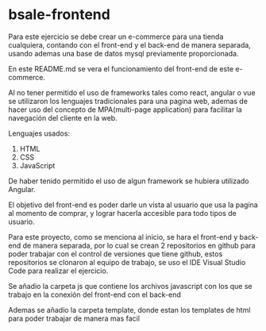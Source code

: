 # bsale-frontend

Para este ejercicio se debe crear un e-commerce para una tienda cualquiera, contando con el front-end y el back-end de manera separada, usando ademas una base de datos mysql previamente proporcionada.

En este README.md se vera el funcionamiento del front-end de este e-commerce.

Al no tener permitido el uso de frameworks tales como react, angular o vue se utilizaron los lenguajes tradicionales para una pagina web, ademas de hacer uso del concepto de MPA(multi-page application) para facilitar la navegación del cliente en la web.

Lenguajes usados:

1.  HTML
2.  CSS
3.  JavaScript

De haber tenido permitido el uso de algun framework se hubiera utilizado Angular.

El objetivo del front-end es poder darle un vista al usuario que usa la pagina al momento de comprar, y lograr hacerla accesible para todo tipos de usuario.

Para este proyecto, como se menciona al inicio, se hara el front-end y back-end de manera separada, por lo cual se crean 2 repositorios en github para poder trabajar con el control de versiones que tiene github, estos repositorios se clonaron al equipo de trabajo, se uso el IDE Visual Studio Code para realizar el ejercicio.

Se añadio la carpeta js que contiene los archivos javascript con los que se trabajo en la conexión del front-end con el back-end

Ademas se añadio la carpeta template, donde estan los templates de html para poder trabajar de manera mas facil
